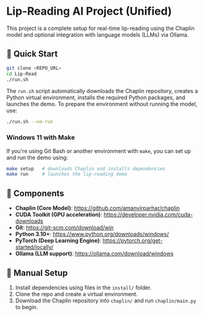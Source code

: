 # Lip-Reading AI Project (Unified)

This project is a complete setup for real-time lip-reading using the Chaplin model and optional integration with language models (LLMs) via Ollama.

## 🚀 Quick Start

```bash
git clone <REPO_URL>
cd Lip-Read
./run.sh
```

The `run.sh` script automatically downloads the Chaplin repository, creates a Python virtual environment, installs the required Python packages, and launches the demo. To prepare the environment without running the model, use:

```bash
./run.sh --no-run
```

### Windows 11 with Make

If you're using Git Bash or another environment with `make`, you can set up and run the demo using:

```bash
make setup   # downloads Chaplin and installs dependencies
make run     # launches the lip-reading demo
```

## 🔗 Components
- **Chaplin (Core Model)**: https://github.com/amanvirparhar/chaplin
- **CUDA Toolkit (GPU acceleration)**: https://developer.nvidia.com/cuda-downloads
- **Git**: https://git-scm.com/download/win
- **Python 3.10+**: https://www.python.org/downloads/windows/
- **PyTorch (Deep Learning Engine)**: https://pytorch.org/get-started/locally/
- **Ollama (LLM support)**: https://ollama.com/download/windows

## 📁 Manual Setup
1. Install dependencies using files in the `install/` folder.
2. Clone the repo and create a virtual environment.
3. Download the Chaplin repository into `chaplin/` and run `chaplin/main.py` to begin.

